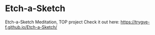 # Etch-a-Sketch
Etch-a-Sketch Meditation, TOP project
Check it out here: https://trygve-f.github.io/Etch-a-Sketch/

